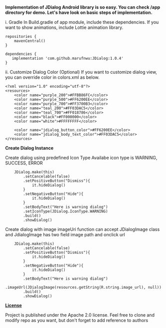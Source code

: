 **Implementation of JDialog Android library is so easy. You can check /app directory for demo. Let's have look on basic steps of implementation.**

i. Gradle
In Build.gradle of app module, include these dependencies. If you want to show animations, include Lottie animation library.

```
repositories {
    mavenCentral()
}
```
```
dependencies {
   implementation 'com.github.marufnwu:JDialog:1.0.4'
}

```

ii. Customize Dialog Color (Optional)
If you want to customize dialog view, you can override color in colors.xml as below.

```
<?xml version="1.0" encoding="utf-8"?>
<resources>
    <color name="purple_200">#FFBB86FC</color>
    <color name="purple_500">#FF6200EE</color>
    <color name="purple_700">#FF3700B3</color>
    <color name="teal_200">#FF03DAC5</color>
    <color name="teal_700">#FF018786</color>
    <color name="black">#FF000000</color>
    <color name="white">#FFFFFFFF</color>

    <color name="jdialog_button_color">#FF6200EE</color>
    <color name="jdialog_body_text_color">#FF03DAC5</color>
</resources>
```

**Create Dialog Instance**

Create dialog using predefined Icon Type
Availabe icon type is WARNING, SUCCESS, ERROR

```
    JDialog.make(this)
        .setCancelable(false)
        .setPositiveButton("Dismiss"){
            it.hideDialog()
        }
        .setNegativeButton("Hide"){
            it.hideDialog()
        }
        .setBodyText("Here is warning dialog")
        .setIconType(JDialog.IconType.WARNING)
        .build()
        .showDialog()
```

Create dialog with image
imageUri function can accept JDialogImage class and JdialogImage has two field image path and onclick url 
```
    JDialog.make(this)
        .setCancelable(false)
        .setPositiveButton("Dismiss"){
            it.hideDialog()
        }
        .setNegativeButton("Hide"){
            it.hideDialog()
        }
        .setBodyText("Here is warning dialog")
        .imageUrl(JDialogImage(resources.getString(R.string.image_url), null))
        .build()
        .showDialog()
```
**[License](docs/LICENSE.md)**

Project is published under the Apache 2.0 license. Feel free to clone and modify repo as you want, but don't forget to add reference to authors
